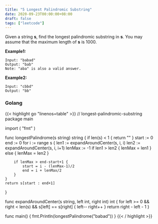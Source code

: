 ```yaml
---
title: "5 Longest Palindromic Substring"
date: 2020-09-23T00:00:00+08:00
draft: false
tags: ["leetcode"]
---
```


Given a string **s**, find the longest palindromic substring in **s**. You may assume that the maximum length of **s** is 1000.

**Example1:**
```
Input: "babad"
Output: "bab"
Note: "aba" is also a valid answer.
```
**Example2:**
```
Input: "cbbd"
Output: "bb"
```

### Golang
{{< highlight go "linenos=table" >}}
// longest-palindromic-substring
package main

import (
	"fmt"
)

func longestPalindrome(s string) string {
	if len(s) < 1 {
		return ""
	}
	start := 0
	end := 0
	for i := range s {
		len1 := expandAroundCenter(s, i, i)
		len2 := expandAroundCenter(s, i, i+1)
		lenMax := -1
		if len1 > len2 {
			lenMax = len1
		} else {
			lenMax = len2
		}

		if lenMax > end-start+1 {
			start = i - (lenMax-1)/2
			end = i + lenMax/2
		}
	}
	return s[start : end+1]
}

func expandAroundCenter(s string, left int, right int) int {
	for left >= 0 && right < len(s) && s[left] == s[right] {
		left--
		right++
	}
	return right - left - 1
}

func main() {
	fmt.Println(longestPalindrome("babad"))
}
{{< / highlight >}}

